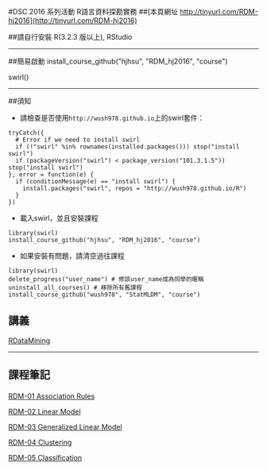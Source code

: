 #DSC 2016 系列活動 R語言資料探勘實務 
##[本頁網址 http://tinyurl.com/RDM-hj2016](http://tinyurl.com/RDM-hj2016) <p>
##請自行安裝 R(3.2.3 版以上), RStudio

---
##簡易啟動
install_course_github("hjhsu", "RDM_hj2016", "course") <p>
swirl()

---
##須知
- 請檢查是否使用`http://wush978.github.io`上的swirl套件：

```
tryCatch({
  # Error if we need to install swirl
  if (!"swirl" %in% rownames(installed.packages())) stop("install swirl")
  if (packageVersion("swirl") < package_version("101.3.1.5")) stop("install swirl")
}, error = function(e) {
  if (conditionMessage(e) == "install swirl") {
    install.packages("swirl", repos = "http://wush978.github.io/R")
  }
})
```

- 載入swirl，並且安裝課程
```
library(swirl)
install_course_github("hjhsu", "RDM_hj2016", "course")
```

- 如果安裝有問題，請清空過往課程
```
library(swirl)
delete_progress("user_name") # 修該user_name成為同學的暱稱
uninstall_all_courses() # 移除所有舊課程
install_course_github("wush978", "StatMLDM", "course")
```
## 講義
[RDataMining](https://hjhsu.github.io/RDM_hj2016/RDataMining.pdf)

---
## 課程筆記 <p>
[RDM-01 Association Rules](https://hjhsu.github.io/RDM_hj2016/note/RDM-01-Association-Rule.html) <p>
[RDM-02 Linear Model](https://hjhsu.github.io/RDM_hj2016/note/RDM-02-Supervised-Learning-01-Linear-Model.html) <p>
[RDM-03 Generalized Linear Model](https://hjhsu.github.io/RDM_hj2016/note/RDM-03-Supervised-Learning-02-Generalized-Linear-Model.html) <p>
[RDM-04 Clustering](https://hjhsu.github.io/RDM_hj2016/note/RDM-04-Unsupervised-Learning-Clustering.html) <p>
[RDM-05 Classification](https://hjhsu.github.io/RDM_hj2016/note/RDM-05-Classification.html) <p>


